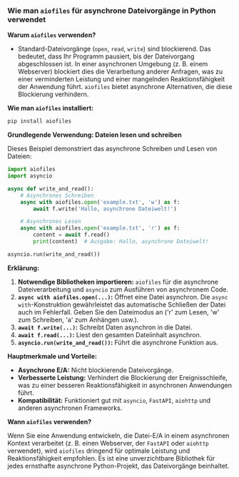 ### Wie man `aiofiles` für asynchrone Dateivorgänge in Python verwendet


**Warum `aiofiles` verwenden?**

 - Standard-Dateivorgänge (`open`, `read`, `write`) sind blockierend. Das bedeutet, dass Ihr Programm pausiert, bis der Dateivorgang abgeschlossen ist. In einer asynchronen Umgebung (z. B. einem Webserver) blockiert dies die Verarbeitung anderer Anfragen, was zu einer verminderten Leistung und einer mangelnden Reaktionsfähigkeit der Anwendung führt. `aiofiles` bietet asynchrone Alternativen, die diese Blockierung verhindern.

**Wie man `aiofiles` installiert:**

```bash
pip install aiofiles
```

**Grundlegende Verwendung: Dateien lesen und schreiben**

Dieses Beispiel demonstriert das asynchrone Schreiben und Lesen von Dateien:

```python
import aiofiles
import asyncio

async def write_and_read():
    # Asynchrones Schreiben
    async with aiofiles.open('example.txt', 'w') as f:
        await f.write('Hallo, asynchrone Dateiwelt!')

    # Asynchrones Lesen
    async with aiofiles.open('example.txt', 'r') as f:
        content = await f.read()
        print(content)  # Ausgabe: Hallo, asynchrone Dateiwelt!

asyncio.run(write_and_read())
```

**Erklärung:**

1. **Notwendige Bibliotheken importieren:** `aiofiles` für die asynchrone Dateiverarbeitung und `asyncio` zum Ausführen von asynchronem Code.
2. **`async with aiofiles.open(...)`:** Öffnet eine Datei asynchron. Die `async with`-Konstruktion gewährleistet das automatische Schließen der Datei auch im Fehlerfall. Geben Sie den Dateimodus an ('r' zum Lesen, 'w' zum Schreiben, 'a' zum Anhängen usw.).
3. **`await f.write(...)`:** Schreibt Daten asynchron in die Datei.
4. **`await f.read(...)`:** Liest den gesamten Dateiinhalt asynchron.
5. **`asyncio.run(write_and_read())`:** Führt die asynchrone Funktion aus.


**Hauptmerkmale und Vorteile:**

*   **Asynchrone E/A:** Nicht blockierende Dateivorgänge.
*   **Verbesserte Leistung:** Verhindert die Blockierung der Ereignisschleife, was zu einer besseren Reaktionsfähigkeit in asynchronen Anwendungen führt.
*   **Kompatibilität:** Funktioniert gut mit `asyncio`, `FastAPI`, `aiohttp` und anderen asynchronen Frameworks.


**Wann `aiofiles` verwenden?**

Wenn Sie eine Anwendung entwickeln, die Datei-E/A in einem asynchronen Kontext verarbeitet (z. B. einen Webserver, der `FastAPI` oder `aiohttp` verwendet), wird `aiofiles` dringend für optimale Leistung und Reaktionsfähigkeit empfohlen. Es ist eine unverzichtbare Bibliothek für jedes ernsthafte asynchrone Python-Projekt, das Dateivorgänge beinhaltet.
